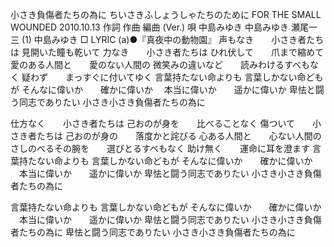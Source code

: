 小さき負傷者たちの為に
ちいさきふしょうしゃたちのために
FOR THE SMALL WOUNDED
2010.10.13
作詞  作曲  編曲 (Ver.)   唄
中島みゆき   中島みゆき   瀬尾一三 (1)
中島みゆき
□ LYRIC (a)●『真夜中の動物園』
声もなき　　小さき者たちは
見開いた瞳も乾いて
力なき　　小さき者たちは
ひれ伏して　　爪まで縮めて
愛のある人間と　　愛のない人間の
微笑みの違いなど　　読みわけるすべもなく
疑わず　　まっすぐに付いてゆく
言葉持たない命よりも
言葉しかない命どもが
そんなに偉いか　　確かに偉いか
　本当に偉いか　　遥かに偉いか
卑怯と闘う同志でありたい
小さき小さき負傷者たちの為に

仕方なく　　小さき者たちは
己おのが身を　　比べることなく
傷ついて　　小さき者たちは
己おのが身の　　落度かと詫びる
心ある人間と　　心ない人間の
さしのべるその腕を　　選びとるすべもなく
助け無く　　運命に耳を澄ます
言葉持たない命よりも
言葉しかない命どもが
そんなに偉いか　　確かに偉いか
　本当に偉いか　　遥かに偉いか
卑怯と闘う同志でありたい
小さき小さき負傷者たちの為に

言葉持たない命よりも
言葉しかない命どもが
そんなに偉いか　　確かに偉いか
　本当に偉いか　　遥かに偉いか
卑怯と闘う同志でありたい
小さき小さき負傷者たちの為に
卑怯と闘う同志でありたい
小さき小さき負傷者たちの為に